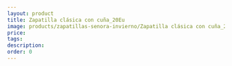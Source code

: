 ```yaml
---
layout: product
title: Zapatilla clásica con cuña_20Eu
image: products/zapatillas-senora-invierno/Zapatilla clásica con cuña_20Eu.jpeg
price: 
tags: 
description: 
order: 0
---
```

